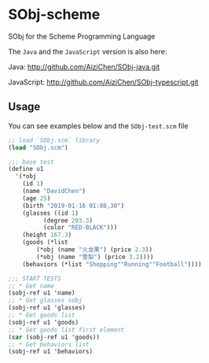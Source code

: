 # SObj-scheme
SObj for the Scheme Programming Language

The `Java` and the `JavaScript` version is also here:

Java: http://github.com/AiziChen/SObj-java.git

JavaScript: http://github.com/AiziChen/SObj-typescript.git

## Usage
You can see examples below and the `SObj-test.scm` file

```scheme
;; load `SObj.scm` library
(load "SObj.scm")

;;; base test
(define u1
  '(*obj
    (id 1)
    (name "DavidChen")
    (age 25)
    (birth "2019-01-16 01:08,30")
    (glasses ((id 1)
	      (degree 203.3)
	      (color "RED-BLACK")))
    (height 167.3)
    (goods (*list
	    (*obj (name "火龙果") (price 2.3))
	    (*obj (name "雪梨") (price 3.2))))
    (behaviors (*list "Shopping""Running""Football"))))

;;; START TESTS
;; * Get name
(sobj-ref u1 'name)
;; * Get glasses sobj
(sobj-ref u1 'glasses)
;; * Get goods list
(sobj-ref u1 'goods)
;; * Get goods list first element
(car (sobj-ref u1 'goods))
;; * Get behaviors list
(sobj-ref u1 'behaviors)
```
